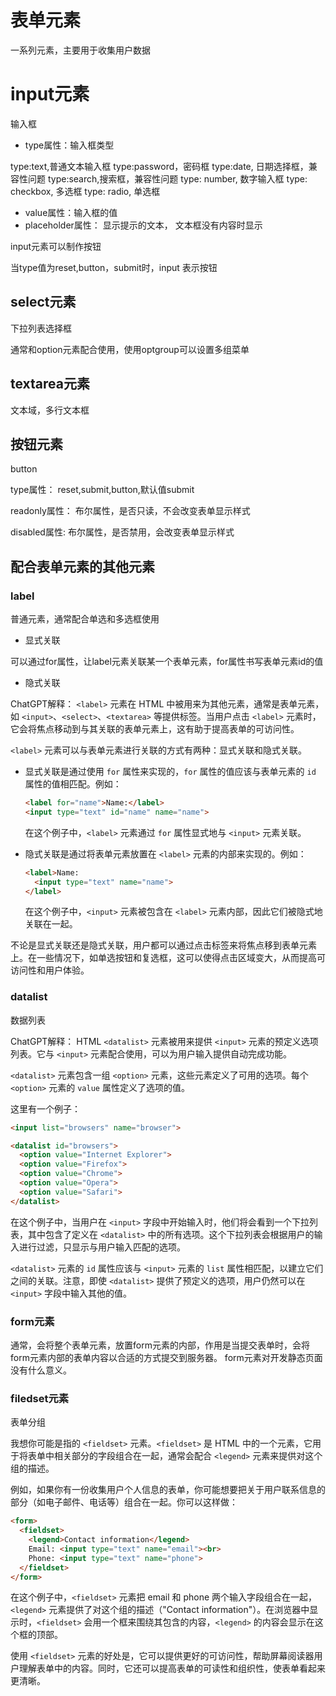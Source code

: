 # 表单元素

一系列元素，主要用于收集用户数据

# input元素

输入框

- type属性：输入框类型

type:text,普通文本输入框
type:password，密码框
type:date, 日期选择框，兼容性问题
type:search,搜索框，兼容性问题
type: number, 数字输入框
type: checkbox, 多选框
type: radio, 单选框



- value属性：输入框的值
- placeholder属性： 显示提示的文本， 文本框没有内容时显示

input元素可以制作按钮

当type值为reset,button，submit时，input 表示按钮

## select元素

  
下拉列表选择框

通常和option元素配合使用，使用optgroup可以设置多组菜单


## textarea元素

文本域，多行文本框

## 按钮元素

button 

type属性： reset,submit,button,默认值submit

readonly属性： 布尔属性，是否只读，不会改变表单显示样式

disabled属性: 布尔属性，是否禁用，会改变表单显示样式




## 配合表单元素的其他元素

### label

普通元素，通常配合单选和多选框使用

- 显式关联

可以通过for属性，让label元素关联某一个表单元素，for属性书写表单元素id的值

- 隐式关联


ChatGPT解释：
`<label>` 元素在 HTML 中被用来为其他元素，通常是表单元素，如 `<input>`、`<select>`、`<textarea>` 等提供标签。当用户点击 `<label>` 元素时，它会将焦点移动到与其关联的表单元素上，这有助于提高表单的可访问性。

`<label>` 元素可以与表单元素进行关联的方式有两种：显式关联和隐式关联。

- 显式关联是通过使用 `for` 属性来实现的，`for` 属性的值应该与表单元素的 `id` 属性的值相匹配。例如：

  ```html
  <label for="name">Name:</label>
  <input type="text" id="name" name="name">
  ```

  在这个例子中，`<label>` 元素通过 `for` 属性显式地与 `<input>` 元素关联。

- 隐式关联是通过将表单元素放置在 `<label>` 元素的内部来实现的。例如：

  ```html
  <label>Name:
    <input type="text" name="name">
  </label>
  ```

  在这个例子中，`<input>` 元素被包含在 `<label>` 元素内部，因此它们被隐式地关联在一起。

不论是显式关联还是隐式关联，用户都可以通过点击标签来将焦点移到表单元素上。在一些情况下，如单选按钮和复选框，这可以使得点击区域变大，从而提高可访问性和用户体验。



### datalist

数据列表

ChatGPT解释：
HTML `<datalist>` 元素被用来提供 `<input>` 元素的预定义选项列表。它与 `<input>` 元素配合使用，可以为用户输入提供自动完成功能。

`<datalist>` 元素包含一组 `<option>` 元素，这些元素定义了可用的选项。每个 `<option>` 元素的 `value` 属性定义了选项的值。

这里有一个例子：

```html
<input list="browsers" name="browser">

<datalist id="browsers">
  <option value="Internet Explorer">
  <option value="Firefox">
  <option value="Chrome">
  <option value="Opera">
  <option value="Safari">
</datalist>
```

在这个例子中，当用户在 `<input>` 字段中开始输入时，他们将会看到一个下拉列表，其中包含了定义在 `<datalist>` 中的所有选项。这个下拉列表会根据用户的输入进行过滤，只显示与用户输入匹配的选项。

`<datalist>` 元素的 `id` 属性应该与 `<input>` 元素的 `list` 属性相匹配，以建立它们之间的关联。注意，即使 `<datalist>` 提供了预定义的选项，用户仍然可以在 `<input>` 字段中输入其他的值。


### form元素

通常，会将整个表单元素，放置form元素的内部，作用是当提交表单时，会将form元素内部的表单内容以合适的方式提交到服务器。
form元素对开发静态页面没有什么意义。


### filedset元素

表单分组

我想你可能是指的 `<fieldset>` 元素。`<fieldset>` 是 HTML 中的一个元素，它用于将表单中相关部分的字段组合在一起，通常会配合 `<legend>` 元素来提供对这个组的描述。

例如，如果你有一份收集用户个人信息的表单，你可能想要把关于用户联系信息的部分（如电子邮件、电话等）组合在一起。你可以这样做：

```html
<form>
  <fieldset>
    <legend>Contact information</legend>
    Email: <input type="text" name="email"><br>
    Phone: <input type="text" name="phone">
  </fieldset>
</form>
```

在这个例子中，`<fieldset>` 元素把 email 和 phone 两个输入字段组合在一起，`<legend>` 元素提供了对这个组的描述（"Contact information"）。在浏览器中显示时，`<fieldset>` 会用一个框来围绕其包含的内容，`<legend>` 的内容会显示在这个框的顶部。

使用 `<fieldset>` 元素的好处是，它可以提供更好的可访问性，帮助屏幕阅读器用户理解表单中的内容。同时，它还可以提高表单的可读性和组织性，使表单看起来更清晰。